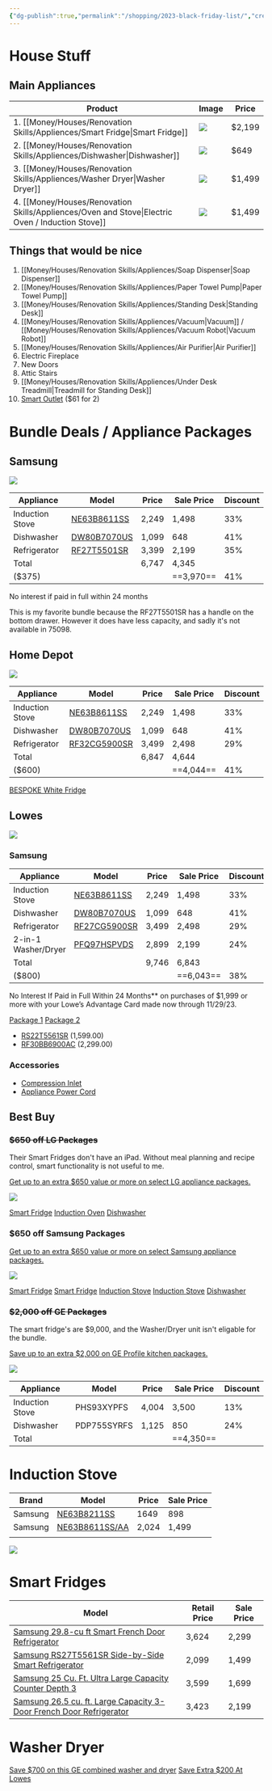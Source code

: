 ```yaml
---
{"dg-publish":true,"permalink":"/shopping/2023-black-friday-list/","created":"Nov 20, 2023, 1:45 PM","updated":""}
---
```



# House Stuff

## Main Appliances

| Product                                                | Image                                                                                                                               | Price  |
| ------------------------------------------------------ | ----------------------------------------------------------------------------------------------------------------------------------- | ------ |
| 1. [[Money/Houses/Renovation Skills/Appliences/Smart Fridge\|Smart Fridge]]                                    | ![](https://pisces.bbystatic.com/image2/BestBuy_US/images/products/6401/6401619_sd.jpg;maxHeight=2000;maxWidth=2000)                 | $2,199 |
| 2. [[Money/Houses/Renovation Skills/Appliences/Dishwasher\|Dishwasher]]                                      | ![](https://pisces.bbystatic.com/prescaled/500/500/image2/BestBuy_US/images/products/6491/6491913_sd.jpg;maxHeight=640;maxWidth=550) | $649   |
| 3. [[Money/Houses/Renovation Skills/Appliences/Washer Dryer\|Washer Dryer]]                                    | ![](https://richmedia.ca-richimage.com/ImageDelivery/imageService?profileId=12026540&id=1585347&recipeId=729)                        | $1,499 |
| 4. [[Money/Houses/Renovation Skills/Appliences/Oven and Stove\|Electric Oven / Induction Stove]] | ![](https://pisces.bbystatic.com/image2/BestBuy_US/images/products/6491/6491829_sd.jpg;maxHeight=2000;maxWidth=2000)                 | $1,499 |




## Things that would be nice

1. [[Money/Houses/Renovation Skills/Appliences/Soap Dispenser\|Soap Dispenser]]
2. [[Money/Houses/Renovation Skills/Appliences/Paper Towel Pump\|Paper Towel Pump]]
3. [[Money/Houses/Renovation Skills/Appliences/Standing Desk\|Standing Desk]]
4. [[Money/Houses/Renovation Skills/Appliences/Vacuum\|Vacuum]] / [[Money/Houses/Renovation Skills/Appliences/Vacuum Robot\|Vacuum Robot]]
5. [[Money/Houses/Renovation Skills/Appliences/Air Purifier\|Air Purifier]]
6. Electric Fireplace
7. New Doors
8. Attic Stairs
9. [[Money/Houses/Renovation Skills/Appliences/Under Desk Treadmill\|Treadmill for Standing Desk]]
10. [Smart Outlet](https://www.amazon.com/Ceiling-Control-Treatlife-Assistant-Schedule/dp/B086PSPP4X/ref=zg_bs_g_5486416011_sccl_10/145-8733802-5374503?psc=1) ($61 for 2)

# Bundle Deals / Appliance Packages

## Samsung

![](https://image-us.samsung.com/SamsungUS/home/home-appliances/banners/11012023/SDSAC-6604-Black-Friday-BMSM-ADP-Carousel-DT-1440x550.jpg?$cm-g-fb-full-bleed-img-jpg$)


| Appliance       | Model       | Price | Sale Price | Discount |
|-----------------|-------------|-------|------------|----------|
| Induction Stove | [NE63B8611SS](https://www.samsung.com/us/home-appliances/ranges/electric/6-3-cu-ft-smart-instant-heat-slide-in-induction-range-with-air-fry-and-convection-in-stainless-steel-ne63b8611ss-aa/) | 2,249 | 1,498      | 33%      |
| Dishwasher      | [DW80B7070US](https://www.samsung.com/us/home-appliances/dishwashers/rotary/smart-42dba-dishwasher-with-stormwash-and-smart-dry-in-stainless-steel-dw80b7070us-aa/) | 1,099 | 648        | 41%      |
| Refrigerator    | [RF27T5501SR](https://www.samsung.com/us/home-appliances/refrigerators/3-door-french-door/26-5-cu--ft--large-capacity-3-door-french-door-refrigerator-with-family-hub--and-external-water---ice-dispenser-in-stainless-steel-rf27t5501sr-aa/) | 3,399 | 2,199      | 35%      |
| Total           |             | 6,747 | 4,345      |          |
| ($375)          |             |       | ==3,970==       | 41%      |
No interest if paid in full within 24 months

This is my favorite bundle because the RF27T5501SR has a handle on the bottom drawer. However it does have less capacity, and sadly it's not available in 75098.
## Home Depot

![](https://images.thdstatic.com/productImages/373b99bf-a9aa-4861-bbf4-663708aecd00/svn/fingerprint-resistant-stainless-steel-samsung-single-oven-electric-ranges-ne63b8211ss-e1_1000.jpg)

| Appliance       | Model        | Price | Sale Price | Discount |
|-----------------|--------------|-------|------------|----------|
| Induction Stove | [NE63B8611SS](https://www.homedepot.com/p/Samsung-30-in-6-3-cu-ft-Slide-In-Induction-Range-with-Air-Fry-Convection-Oven-in-Fingerprint-Resistant-Stainless-Steel-NE63B8611SS/320714969)  | 2,249 | 1,498      | 33%      |
| Dishwasher      | [DW80B7070US](https://www.homedepot.com/p/Samsung-24-in-Fingerprint-Resistant-Stainless-Steel-Top-Control-Smart-Built-In-Tall-Tub-Dishwasher-with-AutoRelease-42dBA-DW80B7070US/320499467)  | 1,099 | 648        | 41%      |
| Refrigerator    | [RF32CG5900SR](https://www.homedepot.com/p/Samsung-30-cu-ft-Mega-Capacity-3-Door-French-Door-Refrigerator-with-Family-Hub-in-stainless-steel-RF32CG5900SR/326195161) | 3,499  | 2,498      | 29%      |
| Total           |              | 6,847 | 4,644      |          |
| ($600)          |              |       | ==4,044==       | 41%      |

[BESPOKE White Fridge](https://www.homedepot.com/p/Samsung-BESPOKE-French-Door-Smart-Refrigerator-with-Customizable-Panels/317168928?60693-Standard&103289-3-Door-French-Door-with-Family-Hub&99776-Beverage-Center&60654-White-Glass&62857-White-Glass&60662-White-Glass)

## Lowes

![](https://mobileimages.lowes.com/marketingimages/a1097312-5192-443e-a99f-defb6b63a3f3/fw40-shop-all-deals-482-dt.png)
### Samsung

| Appliance       | Model        | Price | Sale Price | Discount |
|-----------------|--------------|-------|------------|----------|
| Induction Stove | [NE63B8611SS](https://www.lowes.com/pd/Samsung/5013352987?idProductFound=false&idExtracted=true)  | 2,249 | 1,498      | 33%      |
| Dishwasher      | [DW80B7070US](https://www.lowes.com/pd/Samsung/5013352987?idProductFound=false&idExtracted=true)  | 1,099 | 648        | 41%      |
| Refrigerator    | [RF27CG5900SR](https://www.lowes.com/pd/Samsung-30-cu-ft-Smart-French-Door-Refrigerator-with-Dual-Ice-Maker-Stainless-Steel-ENERGY-STAR/5014610033) | 3,499  | 2,498      | 29%      |
| 2-in-1 Washer/Dryer | [PFQ97HSPVDS](https://www.lowes.com/pd/GE-Profile-4-8-cu-ft-Capacity-Carbon-Graphite-Ventless-All-in-One-Washer-Dryer-Steam-Cycle-ENERGY-STAR/5014255941) | 2,899 | 2,199 | 24% |
| Total               |             | 9,746 | 6,843 |     |
| ($800)              |             |       | ==6,043==  | 38% |
No Interest If Paid in Full Within 24 Months**
on purchases of $1,999 or more with your Lowe’s Advantage Card made now through 11/29/23.

[Package 1](https://www.lowes.com/collections/Samsung-Bespoke-Family-Hub-4-Door-French-Door-Refrigerator-and-Kitchen-Suite-in-Stainless-Steel/GR_10152)
[Package 2](https://www.lowes.com/collections/Samsung-Family-Hub-French-Door-Refrigerator-Electric-Slide-In-Range-Suite-In-Fingerprint-Resistant-Stainless-Steel/GR_1821)

- [RS22T5561SR](https://www.lowes.com/pd/Samsung-Family-Hub-21-5-cu-ft-Counter-Depth-Side-by-Side-Refrigerator-with-Ice-Maker-Fingerprint-Resistant-Stainless-Steel-ENERGY-STAR/1002238846) (1,599.00)
- [RF30BB6900AC](https://www.lowes.com/pd/Samsung/5013381061) (2,299.00)

### Accessories

- [Compression Inlet](https://www.lowes.com/pd/EASTMAN-6-ft-L-3-8-in-Compression-Inlet-x-3-4-in-Outlet-Braided-Stainless-Steel-Dishwasher-Connector/1001315232)
- [Appliance Power Cord](https://www.lowes.com/pd/Utilitech-6-ft-3-Prong-Gray-Range-Appliance-Power-Cord/1018183)



## Best Buy

### ~~$650 off LG Packages~~

Their Smart Fridges don't have an iPad. Without meal planning and recipe control, smart functionality is not useful to me.

[Get up to an extra $650 value or more on select LG appliance packages.](https://www.bestbuy.com/site/conditional-offers/lg-appliances-buy-more-save-more/pcmcat1688675719009.c?id=pcmcat1688675719009)

![](https://i.imgur.com/qrbRa7p.png)

[Smart Fridge](https://www.bestbuy.com/site/lg-25-5-cu-ft-french-door-counter-depth-smart-refrigerator-with-instaview-stainless-steel/6511565.p?skuId=6511565)
[Induction Oven](https://www.bestbuy.com/site/lg-6-3-cu-ft-slide-in-electric-induction-true-convection-range-with-easyclean-and-smoothtouch-glass-controls-stainless-steel/6192422.p?skuId=6192422)
[Dishwasher](https://www.bestbuy.com/site/lg-24-top-control-smart-built-in-stainless-steel-tub-dishwasher-with-3rd-rack-quadwash-and-46dba-stainless-steel/6469461.p?skuId=6469461)

### $650 off Samsung Packages

[Get up to an extra $650 value or more on select Samsung appliance packages.](https://www.bestbuy.com/site/conditional-offers/samsung-appliance-bundle-savings/pcmcat1682623043753.c?id=pcmcat1682623043753)

![](https://i.imgur.com/jNXfntx.png)

[Smart Fridge](https://www.bestbuy.com/site/samsung-30-cu-ft-3-door-french-door-smart-refrigerator-with-family-hub-stainless-steel/6546222.p?skuId=6546222)
[Smart Fridge](https://www.bestbuy.com/site/samsung-26-5-cu-ft-3-door-french-door-smart-refrigerator-with-family-hub-black-stainless-steel/6401619.p?skuId=6401619)
[Induction Stove](https://www.bestbuy.com/site/samsung-6-3-cu-ft-smart-instant-heat-slide-in-induction-range-stainless-steel/6491836.p?skuId=6491836)
[Induction Stove](https://www.bestbuy.com/site/samsung-6-3-cu-ft-smart-instant-heat-slide-in-induction-range-with-air-fry-convection-stainless-steel/6491829.p?skuId=6491829)
[Dishwasher](https://www.bestbuy.com/site/samsung-smart-42dba-dishwasher-with-stormwash-and-smart-dry-stainless-steel/6491913.p?skuId=6491913)

### ~~$2,000 off GE Packages~~

The smart fridge's are $9,000, and the Washer/Dryer unit isn't eligable for the bundle.

[Save up to an extra $2,000 on GE Profile kitchen packages.](https://www.bestbuy.com/site/clp-appliances/ge-profile-kitchen-package-savings/pcmcat1579120067563.c?id=pcmcat1579120067563)

![](https://i.imgur.com/oZLZs2K.png)

| Appliance       | Model       | Price | Sale Price | Discount |
|-----------------|-------------|-------|------------|----------|
| Induction Stove | PHS93XYPFS  | 4,004 | 3,500      | 13%      |
| Dishwasher      | PDP755SYRFS | 1,125 | 850        | 24%      |
| Total           |             |       | ==4,350==      |

# Induction Stove

| Brand   | Model                                                                                                                                                        | Price | Sale Price |
| ------- | ------------------------------------------------------------------------------------------------------------------------------------------------------------ | ----- | ---------- |
| Samsung | [NE63B8211SS](https://www.homedepot.com/p/Samsung-30-in-6-3-cu-ft-Slide-In-Induction-Range-with-Self-Cleaning-Oven-in-Stainless-Steel-NE63B8211SS/320714840) | 1649  | 898        |
| Samsung | [NE63B8611SS/AA](https://www.homedepot.com/p/Samsung-30-in-6-3-cu-ft-Slide-In-Induction-Range-with-Air-Fry-Convection-Oven-in-Fingerprint-Resistant-Stainless-Steel-NE63B8611SS/320714969)                                                                                                                                               | 2,024 | 1,499      |
|         |                                                                                                                                                              |       |            |

![](https://i.imgur.com/YRIOrcx.png)

# Smart Fridges

| Model                                                                                                                                                                                                                                                                                                 | Retail Price | Sale Price |
| ----------------------------------------------------------------------------------------------------------------------------------------------------------------------------------------------------------------------------------------------------------------------------------------------------- | ------------ | ---------- |
| [Samsung 29.8-cu ft Smart French Door Refrigerator](https://www.lowes.com/pd/Samsung/5013381061)                                                                                                                                                                                                      | 3,624        | 2,299      |
| [Samsung RS27T5561SR Side-by-Side Smart Refrigerator](https://www.bestbuy.com/site/samsung-26-7-cu-ft-side-by-side-smart-refrigerator-with-21-5-touch-screen-family-hub-stainless-steel/6397590.p)                                                                                                    | 2,099        | 1,499      |
| [Samsung 25 Cu. Ft. Ultra Large Capacity Counter Depth 3](https://a4lmichigan.com/products/samsung-25-cu-ft-ultra-large-capacity-counter-depth-3-door-french-door-refrigerator-with-family-hub)                                                                                                       | 3,599        | 1,699      |
| [Samsung 26.5 cu. ft. Large Capacity 3-Door French Door Refrigerator](https://www.samsung.com/us/home-appliances/refrigerators/3-door-french-door/26-5-cu--ft--large-capacity-3-door-french-door-refrigerator-with-family-hub--and-external-water---ice-dispenser-in-stainless-steel-rf27t5501sr-aa/) | 3,423        | 2,199           |


# Washer Dryer

[Save $700 on this GE combined washer and dryer](https://www.bestbuy.com/site/conditional-offers/ge-profile-allinone-promotion/pcmcat1697665814669.c?id=pcmcat1697665814669)
[Save Extra $200 At Lowes](https://www.lowes.com/pd/GE-Profile-4-8-cu-ft-Capacity-Carbon-Graphite-Ventless-All-in-One-Washer-Dryer-Steam-Cycle-ENERGY-STAR/5014255941)